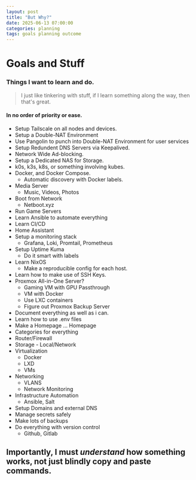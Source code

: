 ```yaml
---
layout: post
title: "But Why?"
date: 2025-06-13 07:00:00
categories: planning
tags: goals planning outcome
---
```


# Goals and Stuff
### Things I want to learn and do.  

> I just like tinkering with stuff, if I learn something along the    way, then that's great.  

#### In no order of priority or ease. 
- Setup Tailscale on all nodes and devices. 
- Setup a Double-NAT Environment
- Use Pangolin to punch into Double-NAT Environment for user services  
- Setup Redundent DNS Servers via Keepalived.
- Network Wide Ad-blocking.
- Setup a Dedicated NAS for Storage.
- k0s, k3s, k8s, or something involving kubes.
- Docker, and Docker Compose.
   - Automatic discovery with Docker labels.
- Media Server
    - Music, Videos, Photos 
- Boot from Network
    - Netboot.xyz
- Run Game Servers
- Learn Ansible to automate everything
- Learn CI/CD
- Home Assistant 
- Setup a monitoring stack
    - Grafana, Loki, Promtail, Prometheus 
- Setup Uptime Kuma
    - Do it smart with labels
- Learn NixOS
  - Make a reproducible config for each host.
- Learn how to make use of SSH Keys.
- Proxmox All-in-One Server?
   - Gaming VM with GPU Passthrough
   - VM with Docker
   - Use LXC containers
   - Figure out Proxmox Backup Server
- Document everything as well as i can.
- Learn how to use .env files
- Make a Homepage ... Homepage  
 - Categories for everything
  - Router/Firewall
  - Storage - Local/Network
  - Virtualization
      - Docker
      - LXD
      - VMs
  - Networking
      - VLANS
      - Network Monitoring
  - Infrastructure Automation
    - Ansible, Salt
  - Setup Domains and external DNS
  - Manage secrets safely
  - Make lots of backups
  - Do everything with version control
    - Github, Gitlab 
  

  ## Importantly, I must _*understand*_ how something works, not just blindly copy and paste commands.  

 

 
